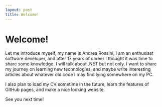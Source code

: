 ```yaml
---
layout: post
title: Welcome!
---
```


# Welcome!

Let me introduce myself, my name is Andrea Rossini, I am an enthusiast software developer, and after 17 years of career I thought it was time to share some knowledge. I will talk about .NET but not only, I want to share my journey on learning new technologies, and maybe write interesting articles about whatever old code I may find lying somewhere on my PC.

I also plan to load my CV sometime in the future, learn the features of GitHub pages, and make a nice looking website.

See you next time!
